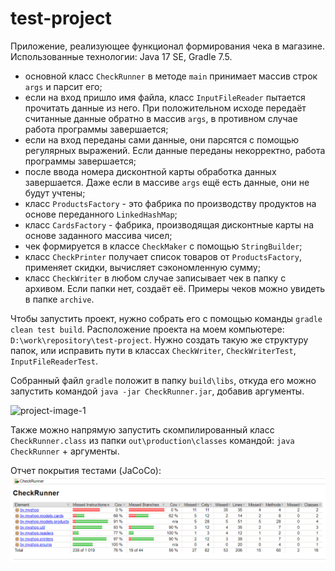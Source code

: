 # test-project
Приложение, реализующее функционал формирования чека в магазине.  
Использованные технологии: Java 17 SE, Gradle 7.5.

- основной класс `CheckRunner` в методе `main` принимает массив строк `args` и парсит его;
- если на вход пришло имя файла, класс `InputFileReader` пытается прочитать данные из него. При положительном
исходе передаёт считанные данные обратно в массив `args`, в противном случае работа программы завершается;
- если на вход переданы сами данные, они парсятся с помощью регулярных выражений. Если данные переданы некорректно,
работа программы завершается;
- после ввода номера дисконтной карты обработка данных завершается. Даже если в массиве `args` ещё есть данные,
они не будут учтены;
- класс `ProductsFactory` - это фабрика по производству продуктов на основе переданного `LinkedHashMap`;
- класс `CardsFactory` - фабрика, производящая дисконтные карты на основе заданного массива чисел;
- чек формируется в классе `CheckMaker` с помощью `StringBuilder`;
- класс `CheckPrinter` получает список товаров от `ProductsFactory`, применяет скидки, вычисляет сэкономленную 
сумму;
- класс `CheckWriter` в любом случае записывает чек в папку с архивом. Если папки нет, создаёт её. Примеры чеков 
можно увидеть в папке `archive`.

Чтобы запустить проект, нужно собрать его с помощью команды `gradle clean test build`. Расположение проекта на
моем компьютере: `D:\work\repository\test-project`. Нужно создать такую же структуру папок, или исправить 
пути в классах `CheckWriter`, `CheckWriterTest`, `InputFileReaderTest`.

Собранный файл `gradle` положит в папку `build\libs`, откуда его можно запустить командой 
`java -jar CheckRunner.jar`, добавив аргументы.

![project-image-1](pictures/img_1.gif)

Также можно напрямую запустить скомпилированный класс `CheckRunner.class` из папки `out\production\classes` 
командой: `java CheckRunner` + аргументы.

Отчет покрытия тестами (JaCoCo):
![img.png](pictures/img_2.png)